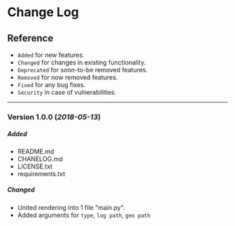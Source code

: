 Change Log
==========
Reference
------
-   `Added`  for new features.
-   `Changed`  for changes in existing functionality.
-   `Deprecated`  for soon-to-be removed features.
-   `Removed`  for now removed features.
-   `Fixed`  for any bug fixes.
-   `Security`  in case of vulnerabilities.
------ 
### Version 1.0.0 (_2018-05-13_)
##### Added
- README.md 
- CHANELOG.md
- LICENSE.txt
- requirements.txt
##### Changed
- United rendering into 1 file "main.py".
- Added arguments for `type`, `log path`, `geo path`
